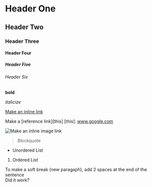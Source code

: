 # Header One
## Header Two
### Header Three
#### Header Four
##### Header Five
###### Header Six

**bold**

_italicize_

[Make an inline link](www.github.com)

Make a [reference link][this]
[this]: www.google.com

![Make an inline image link](https://octodex.github.com/images/bannekat.png)

>Blockquote

* Unordered List

1. Ordered List

To make a soft break (new paragaph), add 2 spaces at the end of the sentence  
Did it work?
